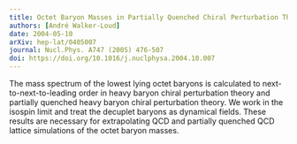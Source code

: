 ```yaml
---
title: Octet Baryon Masses in Partially Quenched Chiral Perturbation Theory
authors: [André Walker-Loud]
date: 2004-05-10
arXiv: hep-lat/0405007
journal: Nucl.Phys. A747 (2005) 476-507
doi: https://doi.org/10.1016/j.nuclphysa.2004.10.007
---
```


The mass spectrum of the lowest lying octet baryons is calculated to next-to-next-to-leading order in heavy baryon chiral perturbation theory and partially quenched heavy baryon chiral perturbation theory. We work in the isospin limit and treat the decuplet baryons as dynamical fields. These results are necessary for extrapolating QCD and partially quenched QCD lattice simulations of the octet baryon masses.
